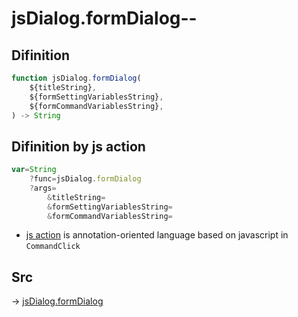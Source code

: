 # jsDialog.formDialog--

## Difinition

```js.js
function jsDialog.formDialog(
	${titleString},
	${formSettingVariablesString},
	${formCommandVariablesString},
) -> String
```




## Difinition by js action

```js.js
var=String
	?func=jsDialog.formDialog
	?args=
		&titleString=
		&formSettingVariablesString=
		&formCommandVariablesString=
```

- [js action](#) is annotation-oriented language based on javascript in `CommandClick`



## Src

-> [jsDialog.formDialog](https://github.com/puutaro/CommandClick/blob/master/app/src/main/java/com/puutaro/commandclick/fragment_lib/terminal_fragment/js_interface/dialog/JsDialog.kt#L138)


